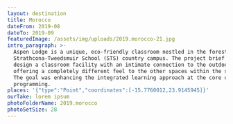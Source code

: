 ```yaml
---
layout: destination
title: Morocco
dateFrom: 2019-08
dateTo: 2019-09
featuredImage: /assets/img/uploads/2019.morocco-21.jpg
intro_paragraph: >-
  Aspen Lodge is a unique, eco-friendly classroom nestled in the forest on the
  Strathcona-Tweedsmuir School (STS) country campus. The project brief was to
  design a classroom facility with an intimate connection to the outdoors,
  offering a completely different feel to the other spaces within the school.
  The goal was enhancing the integrated learning approach at the core of STS
  programming.
places: '{"type":"Point","coordinates":[-15.7760012,23.9145945]}'
ourTake: lorem ipsum
photoFolderName: 2019.morocco
photoSetSize: 28
---
```


